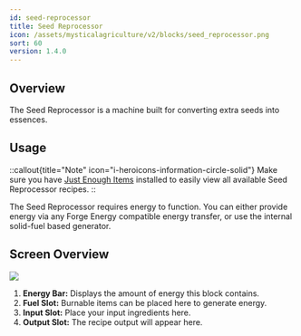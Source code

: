 ```yaml
---
id: seed-reprocessor
title: Seed Reprocessor
icon: /assets/mysticalagriculture/v2/blocks/seed_reprocessor.png
sort: 60
version: 1.4.0
---
```


## Overview

The Seed Reprocessor is a machine built for converting extra seeds into essences. 

## Usage

::callout{title="Note" icon="i-heroicons-information-circle-solid"}
Make sure you have <a href="https://www.curseforge.com/minecraft/mc-mods/jei">Just Enough Items</a> installed to easily view all available Seed Reprocessor recipes.
::

The Seed Reprocessor requires energy to function. You can either provide energy via any Forge Energy compatible energy transfer, or use the internal solid-fuel based generator.

## Screen Overview

![](/assets/mysticalagriculture/v4/screens/seed_reprocessor_screen.png)

1. **Energy Bar:** Displays the amount of energy this block contains.
2. **Fuel Slot:** Burnable items can be placed here to generate energy.
3. **Input Slot:** Place your input ingredients here.
4. **Output Slot:** The recipe output will appear here.
